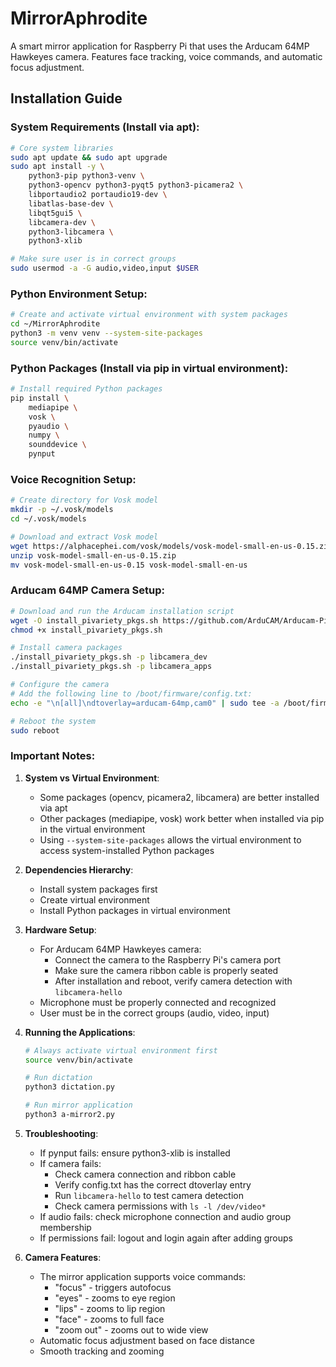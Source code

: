 # MirrorAphrodite

A smart mirror application for Raspberry Pi that uses the Arducam 64MP Hawkeyes camera. Features face tracking, voice commands, and automatic focus adjustment.

## Installation Guide

### System Requirements (Install via apt):
```bash
# Core system libraries
sudo apt update && sudo apt upgrade
sudo apt install -y \
    python3-pip python3-venv \
    python3-opencv python3-pyqt5 python3-picamera2 \
    libportaudio2 portaudio19-dev \
    libatlas-base-dev \
    libqt5gui5 \
    libcamera-dev \
    python3-libcamera \
    python3-xlib

# Make sure user is in correct groups
sudo usermod -a -G audio,video,input $USER
```

### Python Environment Setup:
```bash
# Create and activate virtual environment with system packages
cd ~/MirrorAphrodite
python3 -m venv venv --system-site-packages
source venv/bin/activate
```

### Python Packages (Install via pip in virtual environment):
```bash
# Install required Python packages
pip install \
    mediapipe \
    vosk \
    pyaudio \
    numpy \
    sounddevice \
    pynput
```

### Voice Recognition Setup:
```bash
# Create directory for Vosk model
mkdir -p ~/.vosk/models
cd ~/.vosk/models

# Download and extract Vosk model
wget https://alphacephei.com/vosk/models/vosk-model-small-en-us-0.15.zip
unzip vosk-model-small-en-us-0.15.zip
mv vosk-model-small-en-us-0.15 vosk-model-small-en-us
```

### Arducam 64MP Camera Setup:
```bash
# Download and run the Arducam installation script
wget -O install_pivariety_pkgs.sh https://github.com/ArduCAM/Arducam-Pivariety-V4L2-Driver/releases/download/install_script/install_pivariety_pkgs.sh
chmod +x install_pivariety_pkgs.sh

# Install camera packages
./install_pivariety_pkgs.sh -p libcamera_dev
./install_pivariety_pkgs.sh -p libcamera_apps

# Configure the camera
# Add the following line to /boot/firmware/config.txt:
echo -e "\n[all]\ndtoverlay=arducam-64mp,cam0" | sudo tee -a /boot/firmware/config.txt

# Reboot the system
sudo reboot
```

### Important Notes:
1. **System vs Virtual Environment**:
   - Some packages (opencv, picamera2, libcamera) are better installed via apt
   - Other packages (mediapipe, vosk) work better when installed via pip in the virtual environment
   - Using `--system-site-packages` allows the virtual environment to access system-installed Python packages

2. **Dependencies Hierarchy**:
   - Install system packages first
   - Create virtual environment
   - Install Python packages in virtual environment

3. **Hardware Setup**:
   - For Arducam 64MP Hawkeyes camera:
     - Connect the camera to the Raspberry Pi's camera port
     - Make sure the camera ribbon cable is properly seated
     - After installation and reboot, verify camera detection with `libcamera-hello`
   - Microphone must be properly connected and recognized
   - User must be in the correct groups (audio, video, input)

4. **Running the Applications**:
   ```bash
   # Always activate virtual environment first
   source venv/bin/activate

   # Run dictation
   python3 dictation.py

   # Run mirror application
   python3 a-mirror2.py
   ```

5. **Troubleshooting**:
   - If pynput fails: ensure python3-xlib is installed
   - If camera fails: 
     - Check camera connection and ribbon cable
     - Verify config.txt has the correct dtoverlay entry
     - Run `libcamera-hello` to test camera detection
     - Check camera permissions with `ls -l /dev/video*`
   - If audio fails: check microphone connection and audio group membership
   - If permissions fail: logout and login again after adding groups

6. **Camera Features**:
   - The mirror application supports voice commands:
     - "focus" - triggers autofocus
     - "eyes" - zooms to eye region
     - "lips" - zooms to lip region
     - "face" - zooms to full face
     - "zoom out" - zooms out to wide view
   - Automatic focus adjustment based on face distance
   - Smooth tracking and zooming